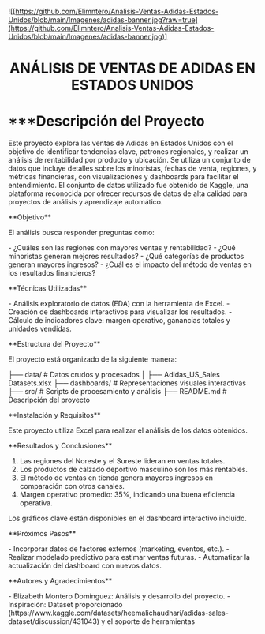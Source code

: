 ![[https://github.com/Elimntero/Analisis-Ventas-Adidas-Estados-Unidos/blob/main/Imagenes/adidas-banner.jpg?raw=true](https://github.com/Elimntero/Analisis-Ventas-Adidas-Estados-Unidos/blob/main/Imagenes/adidas-banner.jpg)]

<h1 align="center"> ANÁLISIS DE VENTAS DE ADIDAS EN ESTADOS UNIDOS </h1>

<p><h1>***Descripción del Proyecto</h1></p><p>Este proyecto explora las ventas de Adidas en Estados Unidos con el objetivo de identificar tendencias clave, patrones regionales, y realizar un análisis de rentabilidad por producto y ubicación. Se utiliza un conjunto de datos que incluye detalles sobre los minoristas, fechas de venta, regiones, y métricas financieras, con visualizaciones y dashboards para facilitar el entendimiento.
El conjunto de datos utilizado fue obtenido de Kaggle, una plataforma reconocida por ofrecer recursos de datos de alta calidad para proyectos de análisis y aprendizaje automático.</p>

<p>**Objetivo**</p><p>El análisis busca responder preguntas como:</p>
- ¿Cuáles son las regiones con mayores ventas y rentabilidad?
- ¿Qué minoristas generan mejores resultados?
- ¿Qué categorías de productos generan mayores ingresos?
- ¿Cuál es el impacto del método de ventas en los resultados financieros?

<p>**Técnicas Utilizadas**</p>
- Análisis exploratorio de datos (EDA) con la herramienta de Excel.
- Creación de dashboards interactivos para visualizar los resultados.
- Cálculo de indicadores clave: margen operativo, ganancias totales y unidades vendidas.

<p>**Estructura del Proyecto**</p>
<p>El proyecto está organizado de la siguiente manera:</p>
├── data/               # Datos crudos y procesados
│   ├── Adidas_US_Sales Datasets.xlsx
├── dashboards/         # Representaciones visuales interactivas
├── src/                # Scripts de procesamiento y análisis
├── README.md           # Descripción del proyecto

<p>**Instalación y Requisitos**</p>
<p>Este proyecto utiliza Excel para realizar el análisis de los datos obtenidos.</p>

<p>**Resultados y Conclusiones**</p>
<ol>
  <li>Las regiones del Noreste y el Sureste lideran en ventas totales.</li>
  <li>Los productos de calzado deportivo masculino son los más rentables.</li>
  <li>El método de ventas en tienda genera mayores ingresos en comparación con otros canales.</li>
  <li>Margen operativo promedio: 35%, indicando una buena eficiencia operativa.</li>
  </ol>
Los gráficos clave están disponibles en el dashboard interactivo incluido.

<p>**Próximos Pasos**</p>
- Incorporar datos de factores externos (marketing, eventos, etc.).
- Realizar modelado predictivo para estimar ventas futuras.
- Automatizar la actualización del dashboard con nuevos datos.

<p>**Autores y Agradecimientos**</p>
- Elizabeth Montero Domínguez: Análisis y desarrollo del proyecto.
- Inspiración: Dataset proporcionado (https://www.kaggle.com/datasets/heemalichaudhari/adidas-sales-dataset/discussion/431043)  y el soporte de herramientas 



